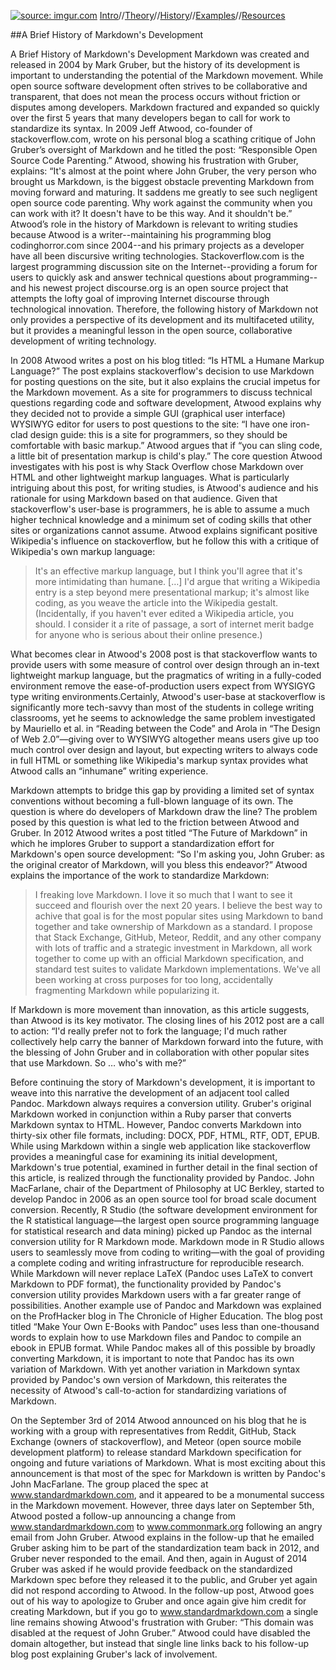 <a href="http://imgur.com/MdMZu2A"><img src="http://i.imgur.com/MdMZu2A.jpg" title="source: imgur.com" /></a>    [Intro](https://aaronbev79.github.io/markdown_intro.html)//[Theory](https://aaronbev79.github.io/markdown_theory.html)//[History](https://aaronbev79.github.io/markdown_history.html)//[Examples](https://aaronbev79.github.io/markdown_examples.html)//[Resources](https://aaronbev79.github.io/markdown_resources.html)

##A Brief History of Markdown's Development

A Brief History of Markdown's Development
Markdown was created and released in 2004 by Mark Gruber, but the history of its development is important to understanding the potential of the Markdown movement. While open source software development often strives to be collaborative and transparent, that does not mean the process occurs without friction or disputes among developers. Markdown fractured and expanded so quickly over the first 5 years that many developers began to call for work to standardize its syntax. In 2009 Jeff Atwood, co-founder of stackoverflow.com, wrote on his personal blog a scathing critique of John Gruber’s oversight of Markdown and he titled the post: “Responsible Open Source Code Parenting.” Atwood, showing his frustration with Gruber, explains: “It's almost at the point where John Gruber, the very person who brought us Markdown, is the biggest obstacle preventing Markdown from moving forward and maturing. It saddens me greatly to see such negligent open source code parenting. Why work against the community when you can work with it? It doesn't have to be this way. And it shouldn't be.” Atwood’s role in the history of Markdown is relevant to writing studies because Atwood is a writer--maintaining his programming blog codinghorror.com since 2004--and his primary projects as a developer have all been discursive writing technologies. Stackoverflow.com is the largest programming discussion site on the Internet--providing a forum for users to quickly ask and answer technical questions about programming--and his newest project discourse.org is an open source project that attempts the lofty goal of improving Internet discourse through technological innovation. Therefore, the following history of Markdown not only provides a perspective of its development and its multifaceted utility, but it provides a meaningful lesson in the open source, collaborative development of writing technology. 

In 2008 Atwood writes a post on his blog titled: “Is HTML a Humane Markup Language?” The post explains stackoverflow's decision to use Markdown for posting questions on the site, but it also explains the crucial impetus for the Markdown movement. As a site for programmers to discuss technical questions regarding code and software development, Atwood explains why they decided not to provide a simple GUI (graphical user interface) WYSIWYG editor for users to post questions to the site: “I have one iron-clad design guide: this is a site for programmers, so they should be comfortable with basic markup.” Atwood argues that if “you can sling code, a little bit of presentation markup is child's play.” The core question Atwood investigates with his post is why Stack Overflow chose Markdown over HTML and other lightweight markup languages. What is particularly intriguing about this post, for writing studies, is Atwood's audience and his rationale for using Markdown based on that audience. Given that stackoverflow's user-base is programmers, he is able to assume a much higher technical knowledge and a minimum set of coding skills that other sites or organizations cannot assume. Atwood explains significant positive Wikipedia's influence on stackoverflow, but he follow this with a critique of Wikipedia's own markup language:

>It's an effective markup language, but I think you'll agree that it's more intimidating than 	humane. […] I'd argue that writing a Wikipedia entry is a step beyond mere presentational markup; it's almost like coding, as you weave the article into the Wikipedia gestalt. (Incidentally, if you haven't ever edited a Wikipedia article, you should. I consider it a rite of passage, a sort of internet merit badge for anyone who is serious about their online presence.) 

What becomes clear in Atwood's 2008 post is that stackoverflow wants to provide users with some measure of control over design through an in-text lightweight markup language, but the pragmatics of writing in a fully-coded environment remove the ease-of-production users expect from WYSIGYG type writing environments.Certainly, Atwood's user-base at stackoverflow is significantly more tech-savvy than most of the students in college writing classrooms, yet he seems to acknowledge the same problem investigated by Mauriello et al. in “Reading between the Code” and Arola in “The Design of Web 2.0”—giving over to WYSIWYG altogether means users give up too much control over design and layout, but expecting writers to always code in full HTML or something like Wikipedia's markup syntax provides what Atwood calls an “inhumane” writing experience.     

Markdown attempts to bridge this gap by providing a limited set of syntax conventions without becoming a full-blown language of its own. The question is where do developers of Markdown draw the line? The problem posed by this question is what led to the friction between Atwood and Gruber. In 2012 Atwood writes a post titled “The Future of Markdown” in which he  implores Gruber to support a standardization effort for Markdown's open source development: “So I'm asking you, John Gruber: as the original creator of Markdown, will you bless this endeavor?” Atwood explains the importance of the work to standardize Markdown:

>I freaking love Markdown. I love it so much that I want to see it succeed and flourish over the next 20 years. I believe the best way to achive that goal is for the most popular sites using Markdown to band together and take ownership of Markdown as a standard. I propose that Stack Exchange, GitHub, Meteor, Reddit, and any other company with lots of traffic and a strategic investment in Markdown, all work together to come up with an official Markdown specification, and standard test suites to validate 	Markdown implementations. We've all been working at cross purposes for too long, 	accidentally fragmenting Markdown while popularizing it.
 
If Markdown is more movement than innovation, as this article suggests, than Atwood is its key motivator. The closing lines of his 2012 post are a call to action: “I'd really prefer not to fork the language; I'd much rather collectively help carry the banner of Markdown forward into the future, with the blessing of John Gruber and in collaboration with other popular sites that use Markdown. So … who's with me?”
	
Before continuing the story of Markdown's development, it is important to weave into this narrative the development of an adjacent tool called Pandoc. Markdown always requires a conversion utility. Gruber's original Markdown worked in conjunction within a Ruby parser that converts Markdown syntax to HTML. However, Pandoc converts Markdown into thirty-six other file formats, including: DOCX, PDF, HTML, RTF, ODT, EPUB. While using Markdown within a single web application like stackoverflow provides a meaningful case for examining its initial development, Markdown's true potential, examined in further detail in the final section of this article, is realized through the functionality provided by Pandoc. John MacFarlane, chair of the Department of Philosophy at UC Berkley, started to develop Pandoc in 2006 as an open source tool for broad scale document conversion. Recently, R Studio (the software development environment for the R statistical language—the largest open source programming language for statistical research and data mining) picked up Pandoc as the internal conversion utility for R Markdown mode. Markdown mode in R Studio allows users to seamlessly move from coding to writing—with the goal of providing a complete coding and writing infrastructure for reproducible research. While Markdown will never replace LaTeX (Pandoc uses LaTeX to convert Markdown to PDF format), the functionality provided by Pandoc's conversion utility provides Markdown users with a far greater range of possibilities. Another example use of Pandoc and Markdown was explained on the ProfHacker blog in The Chronicle of Higher Education. The blog post titled “Make Your Own E-Books with Pandoc” uses less than one-thousand words to explain how to use Markdown files and Pandoc to compile an ebook in EPUB format. While Pandoc makes all of this possible by broadly converting Markdown, it is important to note that Pandoc has its own variation of Markdown. With yet another variation in Markdown syntax provided by Pandoc's own version of Markdown, this reiterates the necessity of Atwood's call-to-action for standardizing variations of Markdown.
	
On the September 3rd of 2014 Atwood announced on his blog that he is working with a group with representatives from Reddit, GitHub, Stack Exchange (owners of stackoverflow), and Meteor (open source mobile development platform) to release standard Markdown specification for ongoing and future variations of Markdown. What is most exciting about this announcement is that most of the spec for Markdown is written by Pandoc's John MacFarlane. The group placed the spec at www.standardmarkdown.com, and it appeared to be a monumental success in the Markdown movement. However, three days later on September 5th, Atwood posted a follow-up announcing a change from www.standardmarkdown.com to www.commonmark.org following an angry email from John Gruber. Atwood explains in the follow-up that he emailed Gruber asking him to be part of the standardization team back in 2012, and Gruber never responded to the email. And then, again in August of 2014 Gruber was asked if he would provide feedback on the standardized Markdown spec before they released it to the public, and Gruber yet again did not respond according to Atwood. In the follow-up post, Atwood goes out of his way to apologize to Gruber and once again give him credit for creating Markdown, but if you go to www.standardmarkdown.com a single line remains showing Atwood's frustration with Gruber: “This domain was disabled at the request of John Gruber.” Atwood could have disabled the domain altogether, but instead that single line links back to his follow-up blog post explaining Gruber's lack of involvement. 
